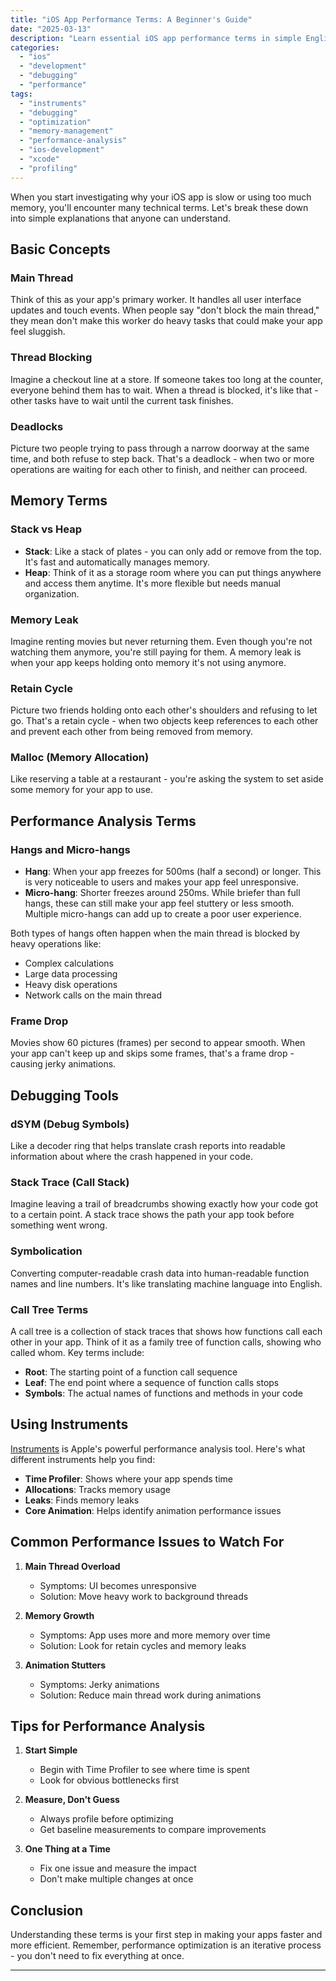 ```yaml
---
title: "iOS App Performance Terms: A Beginner's Guide"
date: "2025-03-13"
description: "Learn essential iOS app performance terms in simple English. Understand concepts like main thread, memory leaks, stack traces, and more to help you debug and optimize your iOS apps effectively."
categories: 
  - "ios"
  - "development"
  - "debugging"
  - "performance"
tags: 
  - "instruments"
  - "debugging"
  - "optimization"
  - "memory-management"
  - "performance-analysis"
  - "ios-development"
  - "xcode"
  - "profiling"
---
```


When you start investigating why your iOS app is slow or using too much memory, you'll encounter many technical terms. Let's break these down into simple explanations that anyone can understand.

## Basic Concepts

### Main Thread
Think of this as your app's primary worker. It handles all user interface updates and touch events. When people say "don't block the main thread," they mean don't make this worker do heavy tasks that could make your app feel sluggish.

### Thread Blocking
Imagine a checkout line at a store. If someone takes too long at the counter, everyone behind them has to wait. When a thread is blocked, it's like that - other tasks have to wait until the current task finishes.

### Deadlocks
Picture two people trying to pass through a narrow doorway at the same time, and both refuse to step back. That's a deadlock - when two or more operations are waiting for each other to finish, and neither can proceed.

## Memory Terms

### Stack vs Heap
- **Stack**: Like a stack of plates - you can only add or remove from the top. It's fast and automatically manages memory.
- **Heap**: Think of it as a storage room where you can put things anywhere and access them anytime. It's more flexible but needs manual organization.

### Memory Leak
Imagine renting movies but never returning them. Even though you're not watching them anymore, you're still paying for them. A memory leak is when your app keeps holding onto memory it's not using anymore.

### Retain Cycle
Picture two friends holding onto each other's shoulders and refusing to let go. That's a retain cycle - when two objects keep references to each other and prevent each other from being removed from memory.

### Malloc (Memory Allocation)
Like reserving a table at a restaurant - you're asking the system to set aside some memory for your app to use.

## Performance Analysis Terms

### Hangs and Micro-hangs
- **Hang**: When your app freezes for 500ms (half a second) or longer. This is very noticeable to users and makes your app feel unresponsive.
- **Micro-hang**: Shorter freezes around 250ms. While briefer than full hangs, these can still make your app feel stuttery or less smooth. Multiple micro-hangs can add up to create a poor user experience.

Both types of hangs often happen when the main thread is blocked by heavy operations like:
- Complex calculations
- Large data processing
- Heavy disk operations
- Network calls on the main thread

### Frame Drop
Movies show 60 pictures (frames) per second to appear smooth. When your app can't keep up and skips some frames, that's a frame drop - causing jerky animations.

## Debugging Tools

### dSYM (Debug Symbols)
Like a decoder ring that helps translate crash reports into readable information about where the crash happened in your code.

### Stack Trace (Call Stack)
Imagine leaving a trail of breadcrumbs showing exactly how your code got to a certain point. A stack trace shows the path your app took before something went wrong.

### Symbolication
Converting computer-readable crash data into human-readable function names and line numbers. It's like translating machine language into English.

### Call Tree Terms
A call tree is a collection of stack traces that shows how functions call each other in your app. Think of it as a family tree of function calls, showing who called whom. Key terms include:

- **Root**: The starting point of a function call sequence
- **Leaf**: The end point where a sequence of function calls stops
- **Symbols**: The actual names of functions and methods in your code

## Using Instruments

[Instruments](https://developer.apple.com/tutorials/instruments) is Apple's powerful performance analysis tool. Here's what different instruments help you find:

- **Time Profiler**: Shows where your app spends time
- **Allocations**: Tracks memory usage
- **Leaks**: Finds memory leaks
- **Core Animation**: Helps identify animation performance issues

## Common Performance Issues to Watch For

1. **Main Thread Overload**
   - Symptoms: UI becomes unresponsive
   - Solution: Move heavy work to background threads

2. **Memory Growth**
   - Symptoms: App uses more and more memory over time
   - Solution: Look for retain cycles and memory leaks

3. **Animation Stutters**
   - Symptoms: Jerky animations
   - Solution: Reduce main thread work during animations

## Tips for Performance Analysis

1. **Start Simple**
   - Begin with Time Profiler to see where time is spent
   - Look for obvious bottlenecks first

2. **Measure, Don't Guess**
   - Always profile before optimizing
   - Get baseline measurements to compare improvements

3. **One Thing at a Time**
   - Fix one issue and measure the impact
   - Don't make multiple changes at once

## Conclusion

Understanding these terms is your first step in making your apps faster and more efficient. Remember, performance optimization is an iterative process - you don't need to fix everything at once.

---
